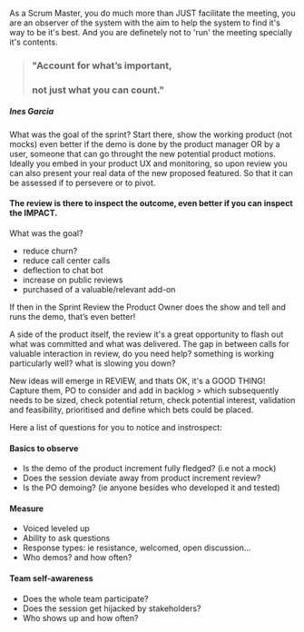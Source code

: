 
As a Scrum Master, you do much more than JUST facilitate the meeting, you are an observer of the system with the aim to help the system to find it's way to be it's best. 
And you are definetely not to 'run' the meeting specially it's contents.

> ### "Account for what’s important,
> ### not just what you can count."
##### Ines Garcia


What was the goal of the sprint? Start there, show the working product (not mocks) even better if the demo is done by the product manager OR by a user, someone that can go throught the new potential product motions.
Ideally you embed in your product UX and monitoring, so upon review you can also present your real data of the new proposed featured. So that it can be assessed if to persevere or to pivot.

#### The review is there to inspect the outcome, even better if you can inspect the IMPACT.
What was the goal?
* reduce churn?
* reduce call center calls
* deflection to chat bot
* increase on public reviews
* purchased of a valuable/relevant add-on 

If then in the Sprint Review the Product Owner does the show and tell and runs the demo, that’s even better! 

A side of the product itself, the review it's a great opportunity to flash out what was committed and what was delivered.
The gap in between calls for valuable interaction in review, do you need help? something is working particularly well? what is slowing you down?

New ideas will emerge in REVIEW, and thats OK, it's a GOOD THING!
Capture them, PO to consider and add in backlog > which subsequently needs to be sized, check potential return, check potential interest, validation and feasibility, prioritised and define which bets could be placed.

Here a list of questions for you to notice and instrospect:
#### Basics to observe
* Is the demo of the product increment fully fledged? (i.e not a mock)
* Does the session deviate away from product increment review?
* Is the PO demoing? (ie anyone besides who developed it and tested)

#### Measure
* Voiced leveled up
* Ability to ask questions
* Response types: ie resistance, welcomed, open discussion...
* Who demos? and how often?

#### Team self-awareness
* Does the whole team participate?
* Does the session get hijacked by stakeholders?
* Who shows up and how often?
